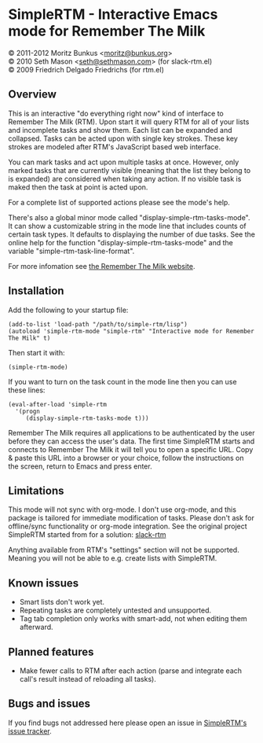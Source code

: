 SimpleRTM - Interactive Emacs mode for Remember The Milk
========================================================

&copy; 2011-2012 Moritz Bunkus &lt;moritz@bunkus.org&gt;<br>
&copy; 2010 Seth Mason &lt;seth@sethmason.com&gt; (for slack-rtm.el)<br>
&copy; 2009 Friedrich Delgado Friedrichs (for rtm.el)

Overview
--------

This is an interactive "do everything right now" kind of interface to
Remember The Milk (RTM). Upon start it will query RTM for all of your
lists and incomplete tasks and show them. Each list can be expanded
and collapsed. Tasks can be acted upon with single key strokes. These
key strokes are modeled after RTM's JavaScript based web interface.

You can mark tasks and act upon multiple tasks at once. However, only
marked tasks that are currently visible (meaning that the list they
belong to is expanded) are considered when taking any action. If no
visible task is maked then the task at point is acted upon.

For a complete list of supported actions please see the mode's help.

There's also a global minor mode called
"display-simple-rtm-tasks-mode". It can show a customizable string in
the mode line that includes counts of certain task types. It defaults
to displaying the number of due tasks. See the online help for the
function "display-simple-rtm-tasks-mode" and the variable
"simple-rtm-task-line-format".

For more infomation see
[the Remember The Milk website](http://www.rememberthemilk.com).

Installation
------------

Add the following to your startup file:

    (add-to-list 'load-path "/path/to/simple-rtm/lisp")
    (autoload 'simple-rtm-mode "simple-rtm" "Interactive mode for Remember The Milk" t)

Then start it with:

    (simple-rtm-mode)

If you want to turn on the task count in the mode line then you can
use these lines:

    (eval-after-load 'simple-rtm
      '(progn
         (display-simple-rtm-tasks-mode t)))

Remember The Milk requires all applications to be authenticated by the
user before they can access the user's data. The first time SimpleRTM
starts and connects to Remember The Milk it will tell you to open a
specific URL. Copy &amp; paste this URL into a browser or your choice,
follow the instructions on the screen, return to Emacs and press
enter.

Limitations
-----------

This mode will not sync with org-mode. I don't use org-mode, and this
package is tailored for immediate modification of tasks. Please don't
ask for offline/sync functionality or org-mode integration.  See the
original project SimpleRTM started from for a solution:
[slack-rtm](https://github.com/slackorama/slack-rtm)

Anything available from RTM's "settings" section will not be
supported. Meaning you will not be able to e.g. create lists with
SimpleRTM.

Known issues
------------

* Smart lists don't work yet.
* Repeating tasks are completely untested and unsupported.
* Tag tab completion only works with smart-add, not when editing them afterward.

Planned features
----------------

* Make fewer calls to RTM after each action (parse and integrate each
  call's result instead of reloading all tasks).

Bugs and issues
---------------

If you find bugs not addressed here please open an issue in
[SimpleRTM's issue tracker](https://github.com/mbunkus/simple-rtm/issues).

